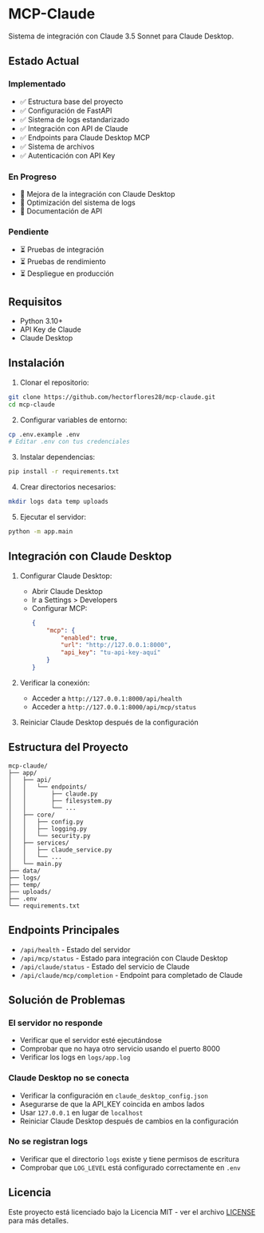 # MCP-Claude

Sistema de integración con Claude 3.5 Sonnet para Claude Desktop.

## Estado Actual

### Implementado
- ✅ Estructura base del proyecto
- ✅ Configuración de FastAPI
- ✅ Sistema de logs estandarizado
- ✅ Integración con API de Claude
- ✅ Endpoints para Claude Desktop MCP
- ✅ Sistema de archivos
- ✅ Autenticación con API Key

### En Progreso
- 🔄 Mejora de la integración con Claude Desktop
- 🔄 Optimización del sistema de logs
- 🔄 Documentación de API

### Pendiente
- ⏳ Pruebas de integración
- ⏳ Pruebas de rendimiento
- ⏳ Despliegue en producción

## Requisitos

- Python 3.10+
- API Key de Claude
- Claude Desktop

## Instalación

1. Clonar el repositorio:
```bash
git clone https://github.com/hectorflores28/mcp-claude.git
cd mcp-claude
```

2. Configurar variables de entorno:
```bash
cp .env.example .env
# Editar .env con tus credenciales
```

3. Instalar dependencias:
```bash
pip install -r requirements.txt
```

4. Crear directorios necesarios:
```bash
mkdir logs data temp uploads
```

5. Ejecutar el servidor:
```bash
python -m app.main
```

## Integración con Claude Desktop

1. Configurar Claude Desktop:
   - Abrir Claude Desktop
   - Ir a Settings > Developers
   - Configurar MCP:
     ```json
     {
         "mcp": {
             "enabled": true,
             "url": "http://127.0.0.1:8000",
             "api_key": "tu-api-key-aquí"
         }
     }
     ```

2. Verificar la conexión:
   - Acceder a `http://127.0.0.1:8000/api/health`
   - Acceder a `http://127.0.0.1:8000/api/mcp/status`

3. Reiniciar Claude Desktop después de la configuración

## Estructura del Proyecto

```
mcp-claude/
├── app/
│   ├── api/
│   │   └── endpoints/
│   │       ├── claude.py
│   │       ├── filesystem.py
│   │       └── ...
│   ├── core/
│   │   ├── config.py
│   │   ├── logging.py
│   │   └── security.py
│   ├── services/
│   │   ├── claude_service.py
│   │   └── ...
│   └── main.py
├── data/
├── logs/
├── temp/
├── uploads/
├── .env
└── requirements.txt
```

## Endpoints Principales

- `/api/health` - Estado del servidor
- `/api/mcp/status` - Estado para integración con Claude Desktop
- `/api/claude/status` - Estado del servicio de Claude
- `/api/claude/mcp/completion` - Endpoint para completado de Claude

## Solución de Problemas

### El servidor no responde
- Verificar que el servidor esté ejecutándose
- Comprobar que no haya otro servicio usando el puerto 8000
- Verificar los logs en `logs/app.log`

### Claude Desktop no se conecta
- Verificar la configuración en `claude_desktop_config.json`
- Asegurarse de que la API_KEY coincida en ambos lados
- Usar `127.0.0.1` en lugar de `localhost`
- Reiniciar Claude Desktop después de cambios en la configuración

### No se registran logs
- Verificar que el directorio `logs` existe y tiene permisos de escritura
- Comprobar que `LOG_LEVEL` está configurado correctamente en `.env`

## Licencia

Este proyecto está licenciado bajo la Licencia MIT - ver el archivo [LICENSE](LICENSE) para más detalles.
